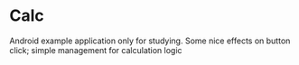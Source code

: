 # Calc

Android example application only for studying.
Some nice effects on button click; simple management for calculation logic

